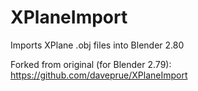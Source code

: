 # XPlaneImport
Imports XPlane .obj files into Blender 2.80

Forked from original (for Blender 2.79): https://github.com/daveprue/XPlaneImport
